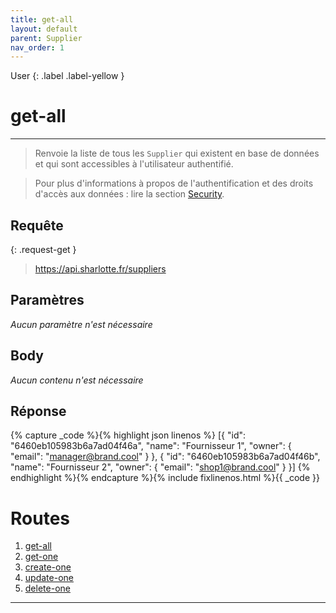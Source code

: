 ```yaml
---
title: get-all
layout: default
parent: Supplier
nav_order: 1
---
```


User
{: .label .label-yellow }

<!-- DÉBUT DE LA ROUTE -->
# get-all
----

> Renvoie la liste de tous les `Supplier` qui existent en base de données et qui sont accessibles à l'utilisateur authentifié.

> Pour plus d'informations à propos de l'authentification et des droits d'accès aux données : lire la section [Security].

## Requête

{: .request-get }
> https://api.sharlotte.fr/suppliers

## Paramètres
*Aucun paramètre n'est nécessaire*

## Body
*Aucun contenu n'est nécessaire*

## Réponse
{% capture _code %}{% highlight json linenos %}
[{
    "id": "6460eb105983b6a7ad04f46a",
    "name": "Fournisseur 1",
    "owner": {
        "email": "manager@brand.cool"
    }
},
{
    "id": "6460eb105983b6a7ad04f46b",
    "name": "Fournisseur 2",
    "owner": {
        "email": "shop1@brand.cool"
    }
}]
{% endhighlight %}{% endcapture %}{% include fixlinenos.html %}{{ _code }}
<!-- FIN DE LA ROUTE -->

# Routes

1. [get-all]
1. [get-one]
1. [create-one]
1. [update-one]
1. [delete-one]

----

[Sources]: user/sources.html
[User]: user/index.html
[Security]: security.html
[get-all]: #get-all
[get-one]: #get-one
[create-one]: #create-one
[update-one]: #update-one
[delete-one]: #delete-one